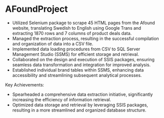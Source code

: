 # AFoundProject
- Utilized Selenium package to scrape 45 HTML pages from the Afound website, translating Swedish to English using Google Trans and extracting 1870 rows and 7 columns of product deals data.
- Managed the extraction process, resulting in the successful compilation and organization of data into a CSV file.
- Implemented data loading procedures from CSV to SQL Server Management Studio (SSMS) for efficient storage and retrieval.
- Collaborated on the design and execution of SSIS packages, ensuring seamless data transformation and integration for improved analysis.
- Established individual brand tables within SSMS, enhancing data accessibility and streamlining subsequent analytical processes.

Key Achievements:
- Spearheaded a comprehensive data extraction initiative, significantly increasing the efficiency of information retrieval.
- Optimized data storage and retrieval by leveraging SSIS packages, resulting in a more streamlined and organized database structure.
